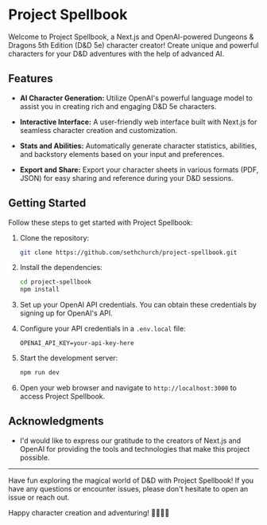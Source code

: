 # Project Spellbook

Welcome to Project Spellbook, a Next.js and OpenAI-powered Dungeons & Dragons 5th Edition (D&D 5e) character creator! Create unique and powerful characters for your D&D adventures with the help of advanced AI.

## Features

- **AI Character Generation:** Utilize OpenAI's powerful language model to assist you in creating rich and engaging D&D 5e characters.

- **Interactive Interface:** A user-friendly web interface built with Next.js for seamless character creation and customization.

- **Stats and Abilities:** Automatically generate character statistics, abilities, and backstory elements based on your input and preferences.

- **Export and Share:** Export your character sheets in various formats (PDF, JSON) for easy sharing and reference during your D&D sessions.

## Getting Started

Follow these steps to get started with Project Spellbook:

1. Clone the repository:

   ```bash
   git clone https://github.com/sethchurch/project-spellbook.git
   ```

2. Install the dependencies:

   ```bash
   cd project-spellbook
   npm install
   ```

3. Set up your OpenAI API credentials. You can obtain these credentials by signing up for OpenAI's API.

4. Configure your API credentials in a `.env.local` file:

   ```env
   OPENAI_API_KEY=your-api-key-here
   ```

5. Start the development server:

   ```bash
   npm run dev
   ```

6. Open your web browser and navigate to `http://localhost:3000` to access Project Spellbook.

## Acknowledgments

- I'd would like to express our gratitude to the creators of Next.js and OpenAI for providing the tools and technologies that make this project possible.

---

Have fun exploring the magical world of D&D with Project Spellbook! If you have any questions or encounter issues, please don't hesitate to open an issue or reach out.

Happy character creation and adventuring! 🎲📜🧙‍♂️

